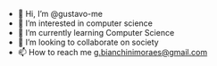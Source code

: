 - 👋 Hi, I’m @gustavo-me
- 👀 I’m interested in computer science
- 🌱 I’m currently learning Computer Science
- 💞️ I’m looking to collaborate on society
- 📫 How to reach me g.bianchinimoraes@gmail.com 

<!---
gustavo-me/gustavo-me is a ✨ special ✨ repository because its `README.md` (this file) appears on your GitHub profile.
You can click the Preview link to take a look at your changes.
--->
